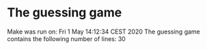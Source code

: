 # The guessing game
Make was run on: 
Fri  1 May 14:12:34 CEST 2020
The guessing game contains the following number of lines: 
30
